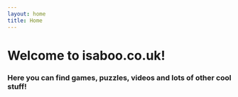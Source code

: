 ```yaml
---
layout: home
title: Home
---
```

# Welcome to isaboo.co.uk!
### Here you can find games, puzzles, videos and lots of other cool stuff!
